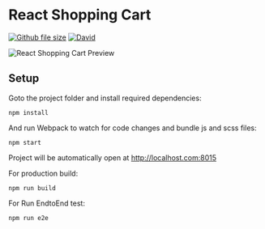 # React Shopping Cart


[![Github file size](https://img.shields.io/github/size/webcaetano/craft/build/phaser-craft.min.js.svg)](https://github.com/sivadass/react-shopping-cart) [![David](https://img.shields.io/david/expressjs/express.svg)](https://github.com/sivadass/react-shopping-cart)

![React Shopping Cart Preview](https://res.cloudinary.com/sivadass/image/upload/v1494752103/gifs/react-shopping-cart.gif)

## Setup

Goto the project folder and install required dependencies:

```
npm install
```

And run Webpack to watch for code changes and bundle js and scss files:

```
npm start
```

Project will be automatically open at http://localhost.com:8015


For production build:

```
npm run build
```

For Run EndtoEnd test:
```
npm run e2e
```




